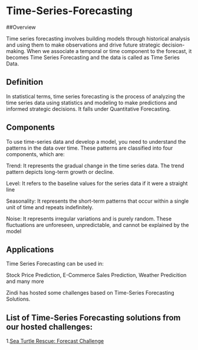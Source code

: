 
# Time-Series-Forecasting

 ##Overview

Time series forecasting involves building models through historical analysis and using them to make observations and drive future strategic decision-making. When we associate a temporal or time component to the forecast, it becomes Time Series Forecasting and the data is called as Time Series Data.


## Definition	

In statistical terms, time series forecasting is the process of analyzing the time series data using statistics and modeling to make predictions and informed strategic decisions. It falls under Quantitative Forecasting.
	
		
## Components

To use time-series data and develop a model, you need to understand the patterns in the data over time. These patterns are classified into four components, which are:

Trend: It represents the gradual change in the time series data. The trend pattern depicts long-term growth or decline.

Level: It refers to the baseline values for the series data if it were a straight line

Seasonality: It represents the short-term patterns that occur within a single unit of time and repeats indefinitely.

Noise: It represents irregular variations and is purely random. These fluctuations are unforeseen, unpredictable, and cannot be explained by the model

		
## Applications

Time Series Forecasting can be used in:

Stock Price Prediction, E-Commerce Sales Prediction, Weather Predicition and many more
	
Zindi has hosted some challenges based on Time-Series Forecasting Solutions.
	
## List of Time-Series Forecasting solutions from our hosted challenges:
1.[Sea Turtle Rescue: Forecast Challenge](https://github.com/ZindiAfrica/Time-Series-Forecasting/tree/main/Sea%20Turtle%20Rescue%20Forecast%20Challenge)